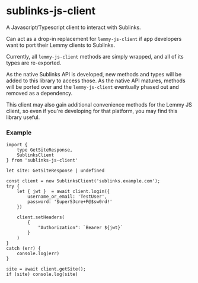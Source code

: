 # sublinks-js-client
A Javascript/Typescript client to interact with Sublinks.

Can act as a drop-in replacement for `lemmy-js-client` if app developers want to port their Lemmy clients to Sublinks.

Currently, all `lemmy-js-client` methods are simply wrapped, and all of its types are re-exported.  

As the native Sublinks API is developed, new methods and types will be added to this library to access those.  As the native API matures, methods will be ported over and the `lemmy-js-client` eventually phased out and removed as a dependency.

This client may also gain additional convenience methods for the Lemmy JS client, so even if you're developing for that platform, you may find this library useful.


### Example

```
import { 
    type GetSiteResponse,
    SublinksClient 
} from 'sublinks-js-client'

let site: GetSiteResponse | undefined

const client = new SublinksClient('sublinks.example.com');
try {
    let { jwt }  = await client.login({
        username_or_email: 'TestUser',
        password: '$uperS3cre+P@$sw0rd!'
    })

    client.setHeaders(
        {
            "Authorization": `Bearer ${jwt}`
        }
    )
}
catch (err) {
    console.log(err)
}

site = await client.getSite(); 
if (site) console.log(site)
```

